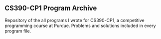 ## CS390-CP1 Program Archive
Repository of the all programs I wrote for CS390-CP1, a competitive programming course at Purdue. Problems and solutions included in every program file.
